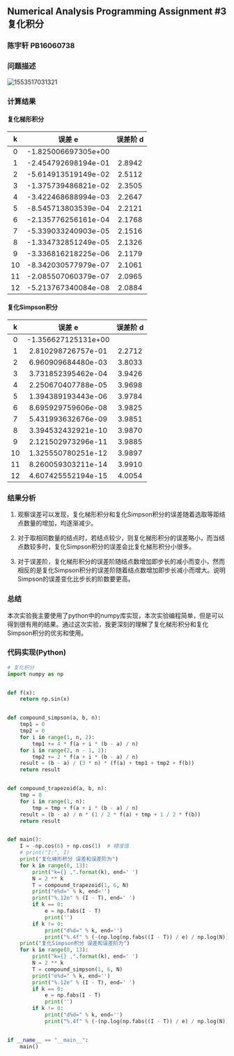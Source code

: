 ## Numerical Analysis Programming Assignment #3	复化积分

### 陈宇轩 PB16060738



### 问题描述

![1553517031321](/home/yxchen/.config/Typora/typora-user-images/1553517031321.png)



### 计算结果

#### 复化梯形积分

|  k   |       误差 e        | 误差阶 d |
| :--: | :-----------------: | :------: |
|  0   |-1.825006697305e+00||
|  1   |-2.454792698194e-01|2.8942|
|  2   |-5.614913519149e-02|2.5112|
|  3   |-1.375739486821e-02|2.3505|
|  4   |-3.422468688994e-03|2.2647|
|  5   |-8.545713803539e-04|2.2121|
|  6   |-2.135776256161e-04|2.1768|
|  7   |-5.339033240903e-05|2.1516|
|  8   |-1.334732851249e-05|2.1326|
|  9   |-3.336816218225e-06|2.1179|
|  10   |-8.342030577979e-07|2.1061|
|  11   |-2.085507060379e-07|2.0965|
|  12   |-5.213767340084e-08|2.0884|



#### 复化Simpson积分

|  k   |       误差 e        | 误差阶 d |
| :--: | :-----------------: | :------: |
|  0   |-1.356627125131e+00||
|  1   |2.810298726757e-01|2.2712|
|  2   |6.960909684480e-03|3.8033|
|  3   |3.731852395462e-04|3.9426|
|  4   |2.250670407788e-05|3.9698|
|  5   |1.394389193443e-06|3.9784|
|  6   |8.695929759606e-08|3.9825|
|  7   |5.431993632676e-09|3.9851|
|  8   |3.394532432921e-10|3.9870|
|  9   |2.121502973296e-11|3.9885|
|  10   |1.325550780251e-12|3.9897|
|  11   |8.260059303211e-14|3.9910|
|  12   |4.607425552194e-15|4.0054|

### 结果分析

1. 观察误差可以发现，复化梯形积分和复化Simpson积分的误差随着选取等距结点数量的增加，均逐渐减少。

2. 对于取相同数量的结点时，若结点较少，则复化梯形积分的误差略小，而当结点数较多时，复化Simpson积分的误差会比复化梯形积分小很多。

3. 对于误差阶，复化梯形积分的误差阶随结点数增加即步长的减小而变小，然而相反的是复化Simpson积分的误差阶随着结点数增加即步长减小而增大。说明Simpson的误差变化比步长的阶数要更高。

   

### 总结

本次实验我主要使用了python中的numpy库实现，本次实验编程简单，但是可以得到很有用的结果。通过这次实验，我更深刻的理解了复化梯形积分和复化Simpson积分的优劣和使用。



### 代码实现(Python)

```python
# 复化积分
import numpy as np


def f(x):
    return np.sin(x)


def compound_simpson(a, b, n):
    tmp1 = 0
    tmp2 = 0
    for i in range(1, n, 2):
        tmp1 += 4 * f(a + i * (b - a) / n)
    for i in range(2, n - 1, 2):
        tmp2 += 2 * f(a + i * (b - a) / n)
    result = (b - a) / (3 * n) * (f(a) + tmp1 + tmp2 + f(b))
    return result


def compound_trapezoid(a, b, n):
    tmp = 0
    for i in range(1, n):
        tmp = tmp + f(a + i * (b - a) / n)
    result = (b - a) / n * (1 / 2 * f(a) + tmp + 1 / 2 * f(b))
    return result


def main():
    I = -np.cos(6) + np.cos(1)  # 精准值
    # print("I:", I)
    print("复化梯形积分 误差和误差阶为")
    for k in range(0, 13):
        print("k={} ,".format(k), end=' ')
        N = 2 ** k
        T = compound_trapezoid(1, 6, N)
        print("e%d=" % k, end='')
        print("%.12e" % (I - T), end=' ')
        if k == 0:
            e = np.fabs(I - T)
            print('')
        if k != 0:
            print("d%d=" % k, end='')
            print("%.4f" % (-(np.log(np.fabs((I - T)) / e) / np.log(N))))
    print("复化Simpson积分 误差和误差阶为")
    for k in range(0, 13):
        print("k={} ,".format(k), end=' ')
        N = 2 ** k
        T = compound_simpson(1, 6, N)
        print("e%d=" % k, end='')
        print("%.12e" % (I - T), end=' ')
        if k == 0:
            e = np.fabs(I - T)
            print('')
        if k != 0:
            print("d%d=" % k, end='')
            print("%.4f" % (-(np.log(np.fabs((I - T)) / e) / np.log(N))))


if __name__ == "__main__":
    main()

```

